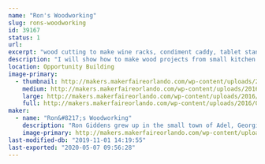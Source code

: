 ```yaml
---
name: "Ron's Woodworking"
slug: rons-woodworking
id: 39167
status: 1
url: 
excerpt: "wood cutting to make wine racks, condiment caddy, tablet stand, etc."
description: "I will show how to make wood projects from small kitchen displays to furniture"
location: Opportunity Building
image-primary:
  - thumbnail: http://makers.makerfaireorlando.com/wp-content/uploads/2016/09/IMG_0843-1-150x150.jpg
    medium: http://makers.makerfaireorlando.com/wp-content/uploads/2016/09/IMG_0843-1-300x200.jpg
    large: http://makers.makerfaireorlando.com/wp-content/uploads/2016/09/IMG_0843-1-1024x683.jpg
    full: http://makers.makerfaireorlando.com/wp-content/uploads/2016/09/IMG_0843-1.jpg
maker:
  - name: "Ron&#8217;s Woodworking"
    description: "Ron Giddens grew up in the small town of Adel, Georgia, where whittling on the front porch was a daily activity. Since then, he has perfected his wood working skills and now makes charming wood furniture, and beautiful wood kitchen accessories. His work includes  wine racks, condiment caddy, electronic tablet stand, and other decor items. "
    image-primary: http://makers.makerfaireorlando.com/wp-content/uploads/2016/09/ron_giddens.jpg
last-modified-db: "2019-11-01 14:19:55"
last-exported: "2020-05-07 09:56:28"
---
```

